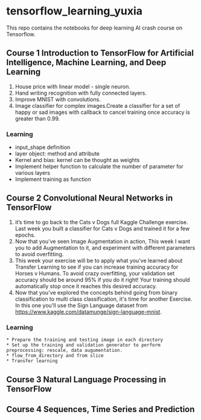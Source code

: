 # tensorflow_learning_yuxia
This repo contains the notebooks for deep learning AI crash course on Tensorflow.

## Course 1 Introduction to TensorFlow for Artificial Intelligence, Machine Learning, and Deep Learning
1. House price with linear model - single neuron. 
2. Hand writing recognition with fully connected layers.
3. Improve MNIST with convolutions.
4. Image classifier for complex images.Create a classifier for a set of happy or sad images with callback to cancel training once accuracy is greater than 0.99.

### Learning
* input_shape definition
* layer object: method and attribute
* Kernel and bias: kernel can be thought as weights
* Implement helper function to calculate the number of parameter for various layers
* Implement training as function


## Course 2 Convolutional Neural Networks in TensorFlow
1. it’s time to go back to the Cats v Dogs full Kaggle Challenge exercise. Last week you built a classifier for Cats v Dogs and trained it for a few epochs. 
2. Now that you’ve seen Image Augmentation in action, This week I want you to add Augmentation to it, and experiment with different parameters to avoid overfitting. 
3. This week your exercise will be to apply what you've learned about Transfer Learning to see if you can increase training accuracy for Horses v Humans. To avoid crazy overfitting, your validation set accuracy should be around 95% if you do it right! Your training should automatically stop once it reaches this desired accuracy.
4. Now that you've explored the concepts behind going from binary classification to multi class classification, it's time for another Exercise. In this one you'll use the Sign Language dataset from https://www.kaggle.com/datamunge/sign-language-mnist.

### Learning
	* Prepare the training and testing image in each directory
	* Set up the training and validation generator to perform preprocessing: rescale, data augumentation.
	* flow_from_directory and from slice
	* Transfer learning

## Course 3 Natural Language Processing in TensorFlow


## Course 4 Sequences, Time Series and Prediction
